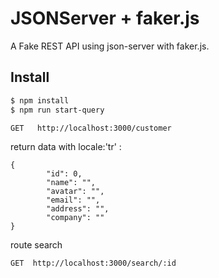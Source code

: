 # JSONServer + faker.js

A Fake REST API using json-server with faker.js. 


## Install

```bash
$ npm install
$ npm run start-query
```

```
GET   http://localhost:3000/customer
```
return data with locale:'tr' :
```
{
        "id": 0,
        "name": "",
        "avatar": "",
        "email": "",
        "address": "",
        "company": ""
}
```
route search
```
GET  http://localhost:3000/search/:id
```
